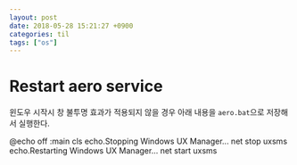 ```yaml
---
layout: post
date: 2018-05-28 15:21:27 +0900
categories: til
tags: ["os"]
---
```


# Restart aero service

윈도우 시작시 창 불투명 효과가 적용되지 않을 경우 아래 내용을 `aero.bat`으로 저장해서 실행한다.

  @echo off
  :main
  cls
  echo.Stopping Windows UX Manager...
  net stop uxsms
  echo.Restarting Windows UX Manager...
  net start uxsms
